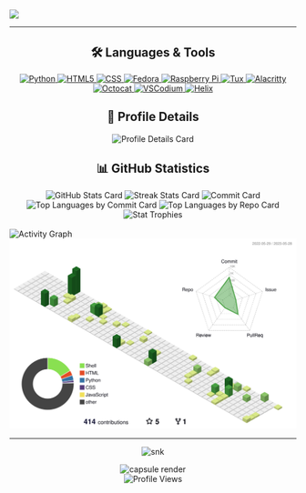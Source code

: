 <img align="center" src="https://readme-typing-svg.herokuapp.com?size=69&color=FFFFFF&background=2e3440&center=true&vCenter=true&center=true&vCenter=true&width=1100&height=100&lines=Hello+there+%F0%9F%91%8B%2C+I'm+Hafiz!">

<hr>

<!-- <img align="center" height="250" src="https://media2.giphy.com/media/qgQUggAC3Pfv687qPC/giphy.gif?cid=ecf05e47q641khfg91am7sfydtn4rcbgvpi9xspkkm6rotxx&rid=giphy.gif&ct=g"> -->

<!-- <h2 align="center">🌱 I’m Currently Learning</h2>

<p align="center"> 
  <a href="">
    <img height="50" src="" alt="">
  </a>
  
  <a href="">
    <img height="50" src="" alt="">
  </a>
  
  <a href="">
    <img height="50" src="" alt="">
  </a>
</p>
    
<hr> -->
    
<h2 align="center">🛠️ Languages & Tools</h2>

<p align="center">
  <a href="https://www.python.org/">
    <img height="50" src="https://github.com/hafiz-muhammad/hafiz-muhammad/blob/main/png-files/Python.png" alt="Python">
  </a>
  
  <a href="https://html.spec.whatwg.org/">
    <img height="50" src="https://github.com/hafiz-muhammad/hafiz-muhammad/blob/main/png-files/HTML5.png" alt="HTML5">
  </a>
  
  <a href="https://www.w3.org/TR/CSS/#css">
    <img height="50" src="https://github.com/hafiz-muhammad/hafiz-muhammad/blob/main/png-files/CSS.png" alt="CSS">
  </a>
  
  <a href="https://getfedora.org/">
    <img height="50" src="https://github.com/hafiz-muhammad/hafiz-muhammad/blob/main/png-files/Fedora.png" alt="Fedora">
  </a>
  
  <a href="https://www.raspberrypi.org/">
    <img height="50" src="https://github.com/hafiz-muhammad/hafiz-muhammad/blob/main/png-files/Raspberry-Pi.png" alt="Raspberry Pi">
  </a>
  
  <a href="https://www.kernel.org/">
    <img height="50" src="https://github.com/hafiz-muhammad/hafiz-muhammad/blob/main/png-files/Tux.png" alt="Tux">
  </a>
  
  <a href="https://alacritty.org/">
    <img height="50" src="https://github.com/hafiz-muhammad/hafiz-muhammad/blob/main/png-files/Alacritty.png" alt="Alacritty">
  </a>
  
  <a href="https://github.com/">
    <img height="50" src="https://github.com/hafiz-muhammad/hafiz-muhammad/blob/main/png-files/Octocat.png" alt="Octocat">
  </a>
  
  <a href="https://vscodium.com/">
    <img height="50" src="https://github.com/hafiz-muhammad/hafiz-muhammad/blob/main/png-files/VSCodium.png" alt="VSCodium">
  </a>
  
  <a href="https://helix-editor.com/">
    <img height="50" src="https://github.com/hafiz-muhammad/hafiz-muhammad/blob/main/png-files/Helix.png" alt="Helix">
  </a>
</p>

<h2 align="center">🔎 Profile Details</h2>
    
<p align="center">
  <img heigth="180em" src="http://github-profile-summary-cards.vercel.app/api/cards/profile-details?username=hafiz-muhammad&theme=nord_dark" alt="Profile Details Card">
</p>

<h2 align="center">📊 GitHub Statistics</h2>

<p align="center">
  <div align=center>
    <img width="400" src="https://github-readme-stats.vercel.app/api?username=hafiz-muhammad&show_icons=true&theme=nord&hide_border=true&include_all_commits=true&count_private=true" alt="GitHub Stats Card">
    <img width="425" src="https://github-readme-streak-stats.herokuapp.com?user=hafiz-muhammad&theme=nord&hide_border=true&date_format=M%20j%5B%2C%20Y%5D" alt="Streak Stats Card">
    <img width="275" src="http://github-profile-summary-cards.vercel.app/api/cards/productive-time?username=hafiz-muhammad&theme=nord_dark&utcOffset=8" alt="Commit Card">
    <img width="275" src="http://github-profile-summary-cards.vercel.app/api/cards/most-commit-language?username=hafiz-muhammad&theme=nord_dark" alt="Top Languages by Commit Card">
    <img width="275" src="http://github-profile-summary-cards.vercel.app/api/cards/repos-per-language?username=hafiz-muhammad&theme=nord_dark" alt="Top Languages by Repo Card">
    <img src="https://github-profile-trophy.vercel.app/?username=hafiz-muhammad&theme=nord&column=7" alt="Stat Trophies">
  </div>
  <br>
  <img src="https://github-readme-activity-graph.vercel.app/graph?username=hafiz-muhammad&hide_border=true&theme=nord" alt="Activity Graph">
  <img src="profile-3d-contrib/profile-green-animate.svg" alt="GitHub Profile 3D Contrib">
</p>

<!-- <hr> -->

<!-- <h2 align="center">Gists</h2> -->

<!-- <p align="center">
  <a href="https://gist.github.com/hafiz-muhammad">
    <img src="https://gists-readme.yizack.com/api?user=hafiz-muhammad&title=My+Gists&n=30" alt="Gist List Card">
  </a>
</p> -->

<hr>

<p align="center">
  <img src="https://github.com/hafiz-muhammad/hafiz-muhammad/blob/output/github-contribution-grid-snake.svg" alt="snk">
</p>
    
<div align="center">
  <img src="https://capsule-render.vercel.app/api?type=waving&color=4C566A&height=120&section=footer" alt="capsule render">
</div>

<div align="center">
  <img src="https://komarev.com/ghpvc/?username=hafiz-muhammad&style=for-the-badge&label=Profile+views&color=blue" alt="Profile Views">
</div>
